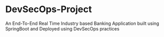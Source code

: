 # DevSecOps-Project
An End-To-End Real Time Industry based Banking Application built using SpringBoot and Deployed using DevSecOps practices
